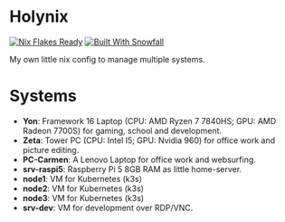 # Holynix
<a href="https://nixos.wiki/wiki/Flakes" target="_blank"><img alt="Nix Flakes Ready" src="https://img.shields.io/static/v1?logo=nixos&logoColor=d8dee9&label=Nix%20Flakes&labelColor=5e81ac&message=Ready&color=d8dee9&style=for-the-badge"></a>
<a href="https://github.com/snowfallorg/lib" target="_blank"><img alt="Built With Snowfall" src="https://img.shields.io/static/v1?logoColor=d8dee9&label=Built%20With&labelColor=5e81ac&message=Snowfall&color=d8dee9&style=for-the-badge"></a>

My own little nix config to manage multiple systems.

# Systems

- **Yon**: Framework 16 Laptop (CPU: AMD Ryzen 7 7840HS; GPU: AMD Radeon 7700S) for gaming, school and development.
- **Zeta**: Tower PC (CPU: Intel I5; GPU: Nvidia 960) for office work and picture editing.
- **PC-Carmen**: A Lenovo Laptop for office work and websurfing.
- **srv-raspi5**: Raspberry Pi 5 8GB RAM as little home-server.
- **node1**: VM for Kubernetes (k3s)
- **node2**: VM for Kubernetes (k3s)
- **node3**: VM for Kubernetes (k3s)
- **srv-dev**: VM for development over RDP/VNC.

